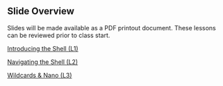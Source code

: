 ## Slide Overview

Slides will be made available as a PDF printout document. These lessons can be reviewed prior to class start. 

[Introducing the Shell (L1)](01_week1_mmg3320-slides.pdf)

[Navigating the Shell (L2)](02_week1_mmg3320-slides.pdf)

[Wildcards & Nano (L3)](03_week2_mmg3320-slides.pdf)

